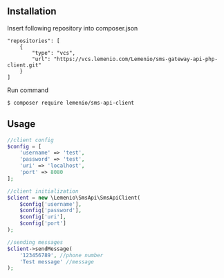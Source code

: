 ## Installation

Insert following repository into composer.json

```
"repositories": [
    {
        "type": "vcs",
        "url": "https://vcs.lemenio.com/Lemenio/sms-gateway-api-php-client.git"
    }
]
```

Run command

```shell
$ composer require lemenio/sms-api-client
```

## Usage

```php
//client config
$config = [
    'username' => 'test',
    'password' => 'test',
    'uri' => 'localhost',
    'port' => 8080
];

//client initialization
$client = new \Lemenio\SmsApi\SmsApiClient(
    $config['username'],
    $config['password'],
    $config['uri'],
    $config['port']
);

//sending messages
$client->sendMessage(
    '123456789', //phone number
    'Test message' //message
);
```